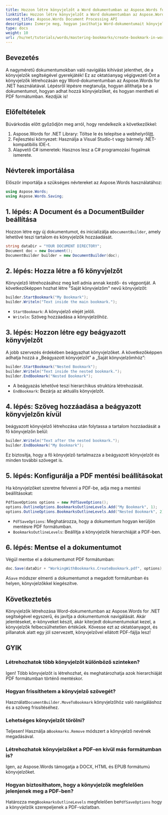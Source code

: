 ```yaml
---
title: Hozzon létre könyvjelzőt a Word dokumentumban az Aspose.Words for .NET segítségével
linktitle: Hozzon létre könyvjelzőt a Word dokumentumban az Aspose.Words for .NET segítségével
second_title: Aspose.Words Document Processing API
description: Ismerje meg, hogyan javíthatja Word-dokumentumait könyvjelzők létrehozásával és kezelésével az Aspose.Words for .NET használatával. Ez a lépésről lépésre bemutató útmutató.
type: docs
weight: 10
url: /hu/net/tutorials/words/mastering-bookmarks/create-bookmark-in-word-document/
---
```

## Bevezetés

A nagyméretű dokumentumokban való navigálás kihívást jelenthet, de a könyvjelzők segítségével gyerekjáték! Ez az oktatóanyag végigvezeti Önt a könyvjelzők létrehozásán egy Word-dokumentumban az Aspose.Words for .NET használatával. Lépésről lépésre megtanulja, hogyan állíthatja be a dokumentumot, hogyan adhat hozzá könyvjelzőket, és hogyan mentheti el PDF formátumban. Kezdjük is!

## Előfeltételek

Búvárkodás előtt győződjön meg arról, hogy rendelkezik a következőkkel:

1.  Aspose.Words for .NET Library: Töltse le és telepítse a webhelyről[itt](https://releases.aspose.com/words/net/).
2. Fejlesztési környezet: Használja a Visual Studio-t vagy bármely .NET-kompatibilis IDE-t.
3. Alapvető C# ismeretek: Hasznos lesz a C# programozási fogalmak ismerete.

## Névterek importálása

Először importálja a szükséges névtereket az Aspose.Words használatához:

```csharp
using Aspose.Words;
using Aspose.Words.Saving;
```

## 1. lépés: A Document és a DocumentBuilder beállítása

 Hozzon létre egy új dokumentumot, és inicializálja a`DocumentBuilder`, amely lehetővé teszi tartalom és könyvjelzők hozzáadását.

```csharp
string dataDir = "YOUR DOCUMENT DIRECTORY";
Document doc = new Document();
DocumentBuilder builder = new DocumentBuilder(doc);
```

## 2. lépés: Hozza létre a fő könyvjelzőt

Könyvjelző létrehozásához meg kell adnia annak kezdő- és végpontját. A következőképpen hozhat létre "Saját könyvjelzőm" nevű könyvjelzőt:

```csharp
builder.StartBookmark("My Bookmark");
builder.Writeln("Text inside the main bookmark.");
```
- `StartBookmark`: A könyvjelző elejét jelöli.
- `Writeln`: Szöveg hozzáadása a könyvjelzőhöz.

## 3. lépés: Hozzon létre egy beágyazott könyvjelzőt

A jobb szervezés érdekében beágyazhat könyvjelzőket. A következőképpen adhatja hozzá a „Beágyazott könyvjelzőt” a „Saját könyvjelzőmhöz”:

```csharp
builder.StartBookmark("Nested Bookmark");
builder.Writeln("Text inside the nested bookmark.");
builder.EndBookmark("Nested Bookmark");
```
- A beágyazás lehetővé teszi hierarchikus struktúra létrehozását. 
- `EndBookmark`: Bezárja az aktuális könyvjelzőt.

## 4. lépés: Szöveg hozzáadása a beágyazott könyvjelzőn kívül

beágyazott könyvjelző létrehozása után folytassa a tartalom hozzáadását a fő könyvjelzőn belül:

```csharp
builder.Writeln("Text after the nested bookmark.");
builder.EndBookmark("My Bookmark");
```
Ez biztosítja, hogy a fő könyvjelző tartalmazza a beágyazott könyvjelzőt és minden további szöveget is.

## 5. lépés: Konfigurálja a PDF mentési beállításokat

Ha könyvjelzőket szeretne felvenni a PDF-be, adja meg a mentési beállításokat:

```csharp
PdfSaveOptions options = new PdfSaveOptions();
options.OutlineOptions.BookmarksOutlineLevels.Add("My Bookmark", 1);
options.OutlineOptions.BookmarksOutlineLevels.Add("Nested Bookmark", 2);
```
- `PdfSaveOptions`: Meghatározza, hogy a dokumentum hogyan kerüljön mentésre PDF formátumban.
- `BookmarksOutlineLevels`: Beállítja a könyvjelzők hierarchiáját a PDF-ben.

## 6. lépés: Mentse el a dokumentumot

Végül mentse el a dokumentumot PDF formátumban:

```csharp
doc.Save(dataDir + "WorkingWithBookmarks.CreateBookmark.pdf", options);
```
 A`Save` módszer elmenti a dokumentumot a megadott formátumban és helyen, könyvjelzőkkel kiegészítve.

## Következtetés

Könyvjelzők létrehozása Word-dokumentumban az Aspose.Words for .NET segítségével egyszerű, és javítja a dokumentumok navigálását. Akár jelentéseket, e-könyveket készít, akár kiterjedt dokumentumokat kezel, a könyvjelzők felbecsülhetetlen értékűek. Kövesse ezt az oktatóanyagot, és pillanatok alatt egy jól szervezett, könyvjelzővel ellátott PDF-fájlja lesz!

## GYIK

### Létrehozhatok több könyvjelzőt különböző szinteken?
Igen! Több könyvjelzőt is létrehozhat, és meghatározhatja azok hierarchiáját PDF formátumban történő mentéskor.

### Hogyan frissíthetem a könyvjelző szövegét?
 Használat`DocumentBuilder.MoveToBookmark` könyvjelzőhöz való navigáláshoz és a szöveg frissítéséhez.

### Lehetséges könyvjelzőt törölni?
 Teljesen! Használja a`Bookmarks.Remove` módszert a könyvjelző nevének megadásával.

### Létrehozhatok könyvjelzőket a PDF-en kívül más formátumban is?
Igen, az Aspose.Words támogatja a DOCX, HTML és EPUB formátumú könyvjelzőket.

### Hogyan biztosíthatom, hogy a könyvjelzők megfelelően jelenjenek meg a PDF-ben?
 Határozza meg`BookmarksOutlineLevels` megfelelően be`PdfSaveOptions` hogy a könyvjelzők szerepeljenek a PDF-vázlatban.